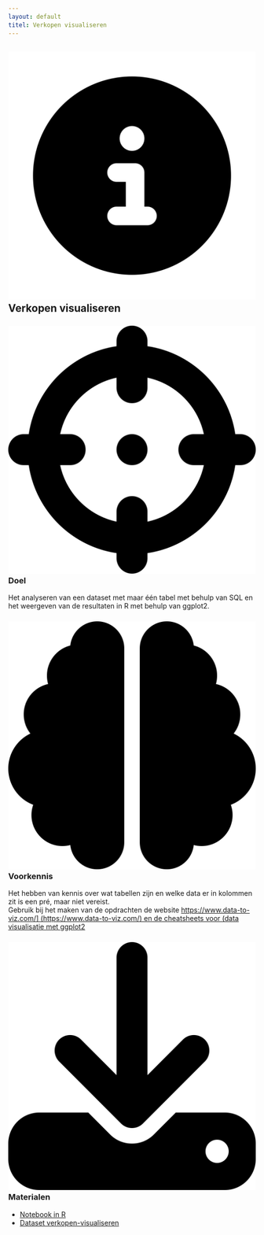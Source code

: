 ```yaml
---
layout: default
titel: Verkopen visualiseren
---
```


## <span><img class="inline-h1-icon" src="../assets/svg/info.svg" /> Verkopen visualiseren </span>

### <span><img class="inline-h2-icon" src="../assets/svg/crosshairs.svg" /> Doel</span>

Het analyseren van een dataset met maar één tabel met behulp van SQL en het weergeven van de resultaten in R met behulp van ggplot2.

### <span><img class="inline-h2-icon" src="../assets/svg/brain.svg" /> Voorkennis</span>

Het hebben van kennis over wat tabellen zijn en welke data er in kolommen zit is een pré, maar niet vereist.<br>
Gebruik bij het maken van de opdrachten de website [https://www.data-to-viz.com/] (https://www.data-to-viz.com/) en de cheatsheets voor (data visualisatie met ggplot2](https://raw.githubusercontent.com/rstudio/cheatsheets/master/data-visualization-2.1.pdf)

### <span><img class="inline-h2-icon" src="../assets/svg/download.svg" /> Materialen</span>

- [Notebook in R](../notebook/verkopen-visualiseren.Rmd)
- [Dataset verkopen-visualiseren](../dataset/verkopen-visualiseren.xlsx)
